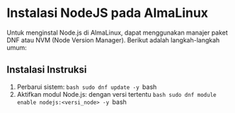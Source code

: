 # Instalasi NodeJS pada AlmaLinux
Untuk menginstal Node.js di AlmaLinux, dapat menggunakan manajer paket DNF atau NVM (Node Version Manager). Berikut adalah langkah-langkah umum: 
## Instalasi Instruksi
1. Perbarui sistem:
``bash
sudo dnf update -y
``bash
2. Aktifkan modul Node.js:
dengan versi tertentu
``bash
sudo dnf module enable nodejs:<versi_node> -y
``bash
